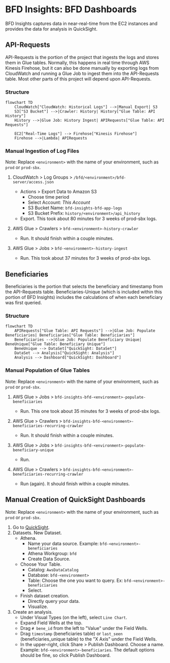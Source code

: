 # BFD Insights: BFD Dashboards

BFD Insights captures data in near-real-time from the EC2 instances and provides the data for analysis in QuickSight.

## API-Requests

API-Requests is the portion of the project that ingests the logs and stores them in Glue tables. Normally, this happens in real time through AWS Kinesis Firehose, but it can also be done manually by exporting logs from CloudWatch and running a Glue Job to ingest them into the API-Requests table. Most other parts of this project will depend upon API-Requests.

### Structure

```mermaid
flowchart TD
    CloudWatch["CloudWatch: Historical Logs"] -->|Manual Export| S3
    S3["S3 Bucket"] -->|Crawler: History| History["Glue Table: API History"]
    History -->|Glue Job: History Ingest| APIRequests["Glue Table: API Requests"]

    EC2["Real-Time Logs"] --> Firehose["Kinesis Firehose"]
    Firehose -->|Lambda| APIRequests
```

### Manual Ingestion of Log Files

Note: Replace `<environment>` with the name of your environment, such as `prod` or `prod-sbx`.

1. CloudWatch > Log Groups > `/bfd/<environment>/bfd-server/access.json`
    - Actions > Export Data to Amazon S3
        - Choose time period
        - Select Account: *This Account*
        - S3 Bucket Name: `bfd-insights-bfd-app-logs`
        - S3 Bucket Prefix: `history/<environment>/api_history`
    - Export. This took about 80 minutes for 3 weeks of prod-sbx logs.

2. AWS Glue > Crawlers > `bfd-<environment>-history-crawler`
    - Run. It should finish within a couple minutes.

3. AWS Glue > Jobs > `bfd-<environment>-history-ingest`
    - Run. This took about 37 minutes for 3 weeks of prod-sbx logs.


## Beneficiaries

Beneficiaries is the portion that selects the beneficiary and timestamp from the API-Requests table. Beneficiaries-Unique (which is included within this portion of BFD Insights) includes the calculations of when each beneficiary was first queried.

### Structure

```mermaid
flowchart TD
    APIRequests["Glue Table: API Requests"] -->|Glue Job: Populate Beneficiaries| Beneficiaries["Glue Table: Beneficiaries"]
    Beneficiaries -->|Glue Job: Populate Beneficiary Unique| BeneUnique["Glue Table: Beneficiary Unique"]
    BeneUnique --> DataSet["QuickSight: DataSet"]
    DataSet --> Analysis["QuickSight: Analysis"]
    Analysis --> Dashboard["QuickSight: Dashboard"]
```

### Manual Population of Glue Tables

Note: Replace `<environment>` with the name of your environment, such as `prod` or `prod-sbx`.

1. AWS Glue > Jobs > `bfd-insights-bfd-<environment>-populate-beneficiaries`
    - Run. This one took about 35 minutes for 3 weeks of prod-sbx logs.

2. AWS Glue > Crawlers > `bfd-insights-bfd-<environment>-beneficiaries-recurring-crawler`
    - Run. It should finish within a couple minutes.

3. AWS Glue > Jobs > `bfd-insights-bfd-<environment>-populate-beneficiary-unique`
    - Run.

4. AWS Glue > Crawlers > `bfd-insights-bfd-<environment>-beneficiaries-recurring-crawler`
    - Run (again). It should finish within a couple minutes.


## Manual Creation of QuickSight Dashboards

Note: Replace `<environment>` with the name of your environment, such as `prod` or `prod-sbx`.

1. Go to [QuickSight](https://us-east-1.quicksight.aws.amazon.com/).
2. Datasets. New Dataset.
    - Athena.
        - Name your data source. Example: `bfd-<environment>-beneficiaries`
        - Athena Workgroup: `bfd`
        - Create Data Source.
    - Choose Your Table.
        - Catalog: `AwsDataCatalog`
        - Database: `bfd-<environment>`
        - Table: Choose the one you want to query. Ex: `bfd-<environment>-beneficiaries`
        - Select.
    - Finish dataset creation.
        - Directly query your data.
        - Visualize.
3. Create an analysis.
    - Under Visual Types (on the left), select `Line Chart`.
    - Expand Field Wells at the top.
    - Drag `# bene_id` from the left to "Value" under the Field Wells.
    - Drag `timestamp` (beneficiaries table) or `last_seen` (beneficiaries_unique table) to the "X Axis" under the Field Wells.
    - In the upper-right, click Share > Publish Dashboard. Choose a name. Example: `bfd-<environment>-beneficiaries`. The default options should be fine, so click Publish Dashboard.
